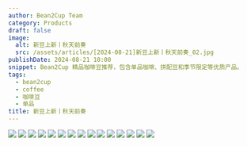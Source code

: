 ```yaml
---
author: Bean2Cup Team
category: Products
draft: false
image:
  alt: 新豆上新丨秋天前奏
  src: /assets/articles/[2024-08-21]新豆上新丨秋天前奏_02.jpg
publishDate: 2024-08-21 10:00
snippet: Bean2Cup 精品咖啡豆推荐，包含单品咖啡、拼配豆和季节限定等优质产品。
tags:
  - bean2cup
  - coffee
  - 咖啡豆
  - 单品
title: 新豆上新丨秋天前奏
---
```


![](/assets/articles/[2024-08-21]新豆上新丨秋天前奏_03.jpg)
![](/assets/articles/[2024-08-21]新豆上新丨秋天前奏_04.jpg)
![](/assets/articles/[2024-08-21]新豆上新丨秋天前奏_05.jpg)
![](/assets/articles/[2024-08-21]新豆上新丨秋天前奏_06.jpg)
![](/assets/articles/[2024-08-21]新豆上新丨秋天前奏_07.jpg)
![](/assets/articles/[2024-08-21]新豆上新丨秋天前奏_08.jpg)
![](/assets/articles/[2024-08-21]新豆上新丨秋天前奏_09.jpg)
![](/assets/articles/[2024-08-21]新豆上新丨秋天前奏_10.jpg)
![](/assets/articles/[2024-08-21]新豆上新丨秋天前奏_11.jpg)
![](/assets/articles/[2024-08-21]新豆上新丨秋天前奏_12.jpg)
![](/assets/articles/[2024-08-21]新豆上新丨秋天前奏_13.jpg)
![](/assets/articles/[2024-08-21]新豆上新丨秋天前奏_14.jpg)
![](/assets/articles/[2024-08-21]新豆上新丨秋天前奏_15.jpg)
![](/assets/articles/[2024-08-21]新豆上新丨秋天前奏_16.jpg)
![](/assets/articles/[2024-08-21]新豆上新丨秋天前奏_17.jpg)
